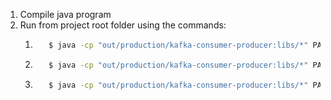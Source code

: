 1. Compile java program
2. Run from project root folder using the commands:
   1. ```bash
         $ java -cp "out/production/kafka-consumer-producer:libs/*" PA2_G23.PProducer 3
      ```
   2. ```bash
         $ java -cp "out/production/kafka-consumer-producer:libs/*" PA2_G23.PConsumer 3
      ```
   3. ```bash
         $ java -cp "out/production/kafka-consumer-producer:libs/*" PA2_G23.PSource 3
      ```
